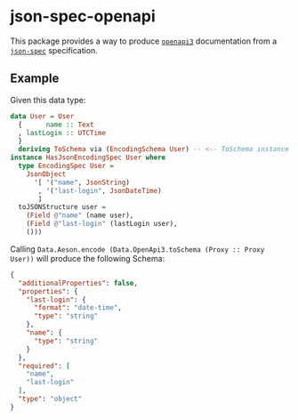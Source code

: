 # json-spec-openapi

This package provides a way to produce
[`openapi3`](https://hackage.haskell.org/package/openapi3) documentation from a
[`json-spec`](https://hackage.haskell.org/package/json-spec-0.1.0.0)
specification.

## Example

Given this data type:

```haskell
data User = User
  {      name :: Text
  , lastLogin :: UTCTime
  }
  deriving ToSchema via (EncodingSchema User) -- <-- ToSchema instance defined here
instance HasJsonEncodingSpec User where
  type EncodingSpec User =
    JsonObject
      '[ '("name", JsonString)
       , '("last-login", JsonDateTime)
       ]
  toJSONStructure user =
    (Field @"name" (name user),
    (Field @"last-login" (lastLogin user),
    ()))
```

Calling `Data.Aeson.encode (Data.OpenApi3.toSchema (Proxy :: Proxy User))`
will produce the following Schema:

```json
{
  "additionalProperties": false,
  "properties": {
    "last-login": {
      "format": "date-time",
      "type": "string"
    },
    "name": {
      "type": "string"
    }
  },
  "required": [
    "name",
    "last-login"
  ],
  "type": "object"
}
```
